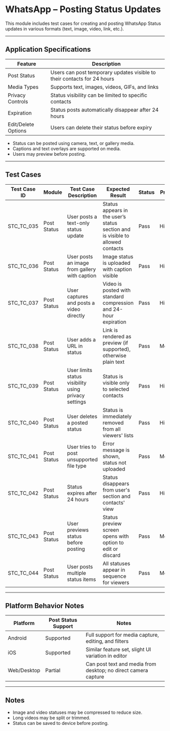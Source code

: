 # WhatsApp – Posting Status Updates

This module includes test cases for creating and posting WhatsApp Status updates in various formats (text, image, video, link, etc.).

---

## Application Specifications

| Feature               | Description                                                                 |
|----------------------|-----------------------------------------------------------------------------|
| Post Status           | Users can post temporary updates visible to their contacts for 24 hours     |
| Media Types           | Supports text, images, videos, GIFs, and links                              |
| Privacy Controls      | Status visibility can be limited to specific contacts                       |
| Expiration            | Status posts automatically disappear after 24 hours                         |
| Edit/Delete Options   | Users can delete their status before expiry                                 |

- Status can be posted using camera, text, or gallery media.
- Captions and text overlays are supported on media.
- Users may preview before posting.

---

## Test Cases

| Test Case ID     | Module         | Test Case Description                                                  | Expected Result                                                                | Status | Priority | Notes                                     |
|------------------|----------------|------------------------------------------------------------------------|--------------------------------------------------------------------------------|--------|----------|-------------------------------------------|
| STC_TC_035       | Post Status    | User posts a text-only status update                                   | Status appears in the user’s status section and is visible to allowed contacts| Pass   | High     |                                           |
| STC_TC_036       | Post Status    | User posts an image from gallery with caption                          | Image status is uploaded with caption visible                                 | Pass   | High     |                                           |
| STC_TC_037       | Post Status    | User captures and posts a video directly                               | Video is posted with standard compression and 24-hour expiration              | Pass   | High     |                                           |
| STC_TC_038       | Post Status    | User adds a URL in status                                              | Link is rendered as preview (if supported), otherwise plain text              | Pass   | Medium   |                                           |
| STC_TC_039       | Post Status    | User limits status visibility using privacy settings                   | Status is visible only to selected contacts                                   | Pass   | High     |                                           |
| STC_TC_040       | Post Status    | User deletes a posted status                                           | Status is immediately removed from all viewers' lists                         | Pass   | High     |                                           |
| STC_TC_041       | Post Status    | User tries to post unsupported file type                               | Error message is shown, status not uploaded                                   | Pass   | Medium   |                                           |
| STC_TC_042       | Post Status    | Status expires after 24 hours                                          | Status disappears from user's section and contacts' view                      | Pass   | High     |                                           |
| STC_TC_043       | Post Status    | User previews status before posting                                    | Status preview screen opens with option to edit or discard                    | Pass   | Medium   |                                           |
| STC_TC_044       | Post Status    | User posts multiple status items                                       | All statuses appear in sequence for viewers                                   | Pass   | Medium   |                                           |

---

## Platform Behavior Notes

| Platform       | Post Status Support | Notes                                                                 |
|----------------|---------------------|-----------------------------------------------------------------------|
| Android        | Supported           | Full support for media capture, editing, and filters                  |
| iOS            | Supported           | Similar feature set, slight UI variation in editor                    |
| Web/Desktop    | Partial             | Can post text and media from desktop; no direct camera capture        |

---

## Notes

- Image and video statuses may be compressed to reduce size.
- Long videos may be split or trimmed.
- Status can be saved to device before posting.
